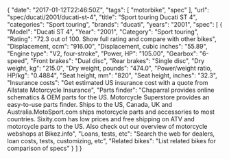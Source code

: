 {
    "date": "2017-01-12T22:46:50Z",
    "tags": [
        "motorbike",
        "spec"
    ],
    "url": "spec\/ducati\/2001\/ducati-st-4",
    "title": "Sport touring Ducati ST 4",
    "categories": "Sport touring",
    "brands": "ducati",
    "years": "2001",
    "spec": [
        {
            "Model": "Ducati ST 4",
            "Year": "2001",
            "Category": "Sport touring",
            "Rating": "72.3 out of 100. Show full rating and compare with other bikes",
            "Displacement, ccm": "916.00",
            "Displacement, cubic inches": "55.89",
            "Engine type": "V2, four-stroke",
            "Power, HP": "105.00",
            "Gearbox": "6-speed",
            "Front brakes": "Dual disc",
            "Rear brakes": "Single disc",
            "Dry weight, kg": "215.0",
            "Dry weight, pounds": "474.0",
            "Power\/weight ratio, HP\/kg": "0.4884",
            "Seat height, mm": "820",
            "Seat height, inches": "32.3",
            "Insurance costs": "Get estimated US insurance cost with a quote from Allstate Motorcycle Insurance",
            "Parts finder": "Chaparral provides online schematics & OEM parts for the US.   Motorcycle Superstore provides an easy-to-use parts finder. Ships to the US, Canada, UK and Australia.MotoSport.com ships motorcycle parts and accessories to most countries.    Sixity.com has low prices and free shipping on ATV and motorcycle parts to the US. Also check out our overview of motorcycle webshops at Bikez.info",
            "Loans, tests, etc": "Search the web for dealers, loan costs, tests, customizing, etc",
            "Related bikes": "List related bikes for comparison of specs"
        }
    ]
}